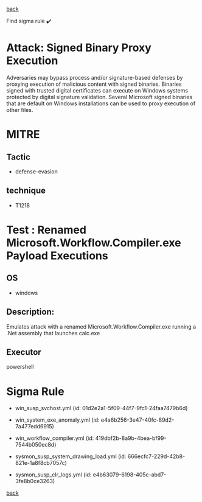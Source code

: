 
[back](../index.md)

Find sigma rule :heavy_check_mark: 

# Attack: Signed Binary Proxy Execution 

Adversaries may bypass process and/or signature-based defenses by proxying execution of malicious content with signed binaries. Binaries signed with trusted digital certificates can execute on Windows systems protected by digital signature validation. Several Microsoft signed binaries that are default on Windows installations can be used to proxy execution of other files.

# MITRE
## Tactic
  - defense-evasion


## technique
  - T1218


# Test : Renamed Microsoft.Workflow.Compiler.exe Payload Executions
## OS
  - windows


## Description:
Emulates attack with a renamed Microsoft.Workflow.Compiler.exe running a .Net assembly that launches calc.exe


## Executor
powershell

# Sigma Rule
 - win_susp_svchost.yml (id: 01d2e2a1-5f09-44f7-9fc1-24faa7479b6d)

 - win_system_exe_anomaly.yml (id: e4a6b256-3e47-40fc-89d2-7a477edd6915)

 - win_workflow_compiler.yml (id: 419dbf2b-8a9b-4bea-bf99-7544b050ec8d)

 - sysmon_susp_system_drawing_load.yml (id: 666ecfc7-229d-42b8-821e-1a8f8cb7057c)

 - sysmon_susp_clr_logs.yml (id: e4b63079-6198-405c-abd7-3fe8b0ce3263)



[back](../index.md)
